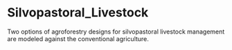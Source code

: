 # Silvopastoral_Livestock
Two options of agroforestry designs for silvopastoral livestock management are modeled against the conventional agriculture.
